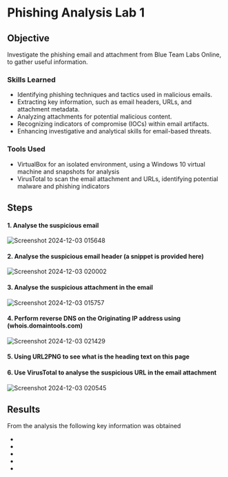 # Phishing Analysis Lab 1

## Objective

Investigate the phishing email and attachment from Blue Team Labs Online, to gather useful information.

### Skills Learned

- Identifying phishing techniques and tactics used in malicious emails.
- Extracting key information, such as email headers, URLs, and attachment metadata.
- Analyzing attachments for potential malicious content.
- Recognizing indicators of compromise (IOCs) within email artifacts.
- Enhancing investigative and analytical skills for email-based threats.

### Tools Used

- VirtualBox for an isolated environment, using a Windows 10 virtual machine and snapshots for analysis
- VirusTotal to scan the email attachment and URLs, identifying potential malware and phishing indicators
  
## Steps
#### 1. Analyse the suspicious email
![Screenshot 2024-12-03 015648](https://github.com/user-attachments/assets/75b8a369-4de2-4b77-9dc6-17697fd719f3)

#### 2. Analyse the suspicious email header (a snippet is provided here)
![Screenshot 2024-12-03 020002](https://github.com/user-attachments/assets/ff70cd90-2efe-4110-a5c1-07cd35d182d8)

#### 3. Analyse the suspicious attachment in the email 
![Screenshot 2024-12-03 015757](https://github.com/user-attachments/assets/fae98f73-15a3-48b2-8f2a-26455136cded)

#### 4. Perform reverse DNS on the Originating IP address using (whois.domaintools.com)
![Screenshot 2024-12-03 021429](https://github.com/user-attachments/assets/1d7b3bf0-14d8-490c-a422-a7a8cfc31164)

#### 5. Using URL2PNG to see what is the heading text on this page
#### 6. Use VirusTotal to analyse the suspicious URL in the email attachment
![Screenshot 2024-12-03 020545](https://github.com/user-attachments/assets/2d6dba06-6275-47a4-b164-71a2ad8bf7e7)


## Results
From the analysis the following key information was obtained

-
-
-
-
-
